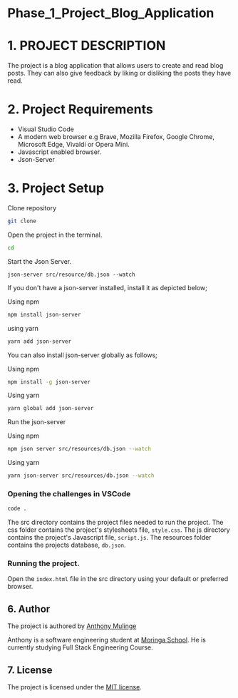 # Phase_1_Project_Blog_Application
# 1. PROJECT DESCRIPTION 
The project is a blog application that allows users to create and read blog posts. 
They can also give feedback by liking or disliking the posts they have read.

# 2. Project Requirements
- Visual Studio Code
- A modern web browser e.g Brave, Mozilla Firefox,  Google Chrome, Microsoft Edge, Vivaldi or Opera Mini.
- Javascript enabled browser.
- Json-Server


# 3. Project Setup
Clone repository
````bash
git clone
````

Open the project in the terminal.
````bash
cd
````

Start the Json Server.
````
json-server src/resource/db.json --watch
````

If you don't have a json-server installed, install it as depicted below;

Using npm 
````bash
npm install json-server
````
using yarn
````bash
yarn add json-server
````
You can also install json-server globally as follows;

Using npm
````bash
npm install -g json-server
````
Using yarn
````bash
yarn global add json-server
````
Run the json-server

Using npm
````bash
npm json server src/resources/db.json --watch
````
Using yarn
````bash
yarn json-server src/resources/db.json --watch
````


### Opening the challenges in VSCode
````bash
code .
````


The src directory contains the project files needed to run the project.
The css folder contains the project's stylesheets file, ``style.css``.
The js directory contains the project's Javascript file, ``script.js``.
The resources folder contains the projects database, ``db.json``.

### Running the project.
Open the ``index.html`` file in the src directory using your default or preferred browser.


## 6. Author
The project is authored by <a href="https://github.com/GuruMulinge/" target="_blank">Anthony Mulinge</a>

Anthony is a software engineering student at <a href="https://moringaschool.com/" target="_blank">Moringa School</a>. He is currently studying Full Stack Engineering Course.

## 7. License
The project is licensed under the <a href="https://opensource.org/licenses/MIT/" target="_blank">MIT license</a>.

   

